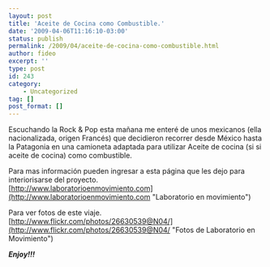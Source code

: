 ```yaml
---
layout: post
title: 'Aceite de Cocina como Combustible.'
date: '2009-04-06T11:16:10-03:00'
status: publish
permalink: /2009/04/aceite-de-cocina-como-combustible.html
author: fideo
excerpt: ''
type: post
id: 243
category:
    - Uncategorized
tag: []
post_format: []
---
```

Escuchando la Rock &amp; Pop esta mañana me enteré de unos mexicanos (ella nacionalizada, origen Francés) que decidieron recorrer desde México hasta la Patagonia en una camioneta adaptada para utilizar Aceite de cocina (si si aceite de cocina) como combustible.

Para mas información pueden ingresar a esta página que les dejo para interiorisarse del proyecto.  
[http://www.laboratorioenmovimiento.com](http://www.laboratorioenmovimiento.com "Laboratorio en movimiento")

Para ver fotos de este viaje.  
[http://www.flickr.com/photos/26630539@N04/](http://www.flickr.com/photos/26630539@N04/ "Fotos de Laboratorio en Movimiento")

***Enjoy!!!***
